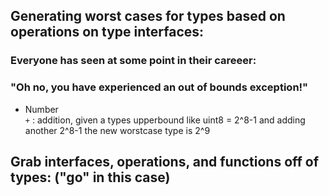 ## Generating worst cases for types based on operations on type interfaces:

### Everyone has seen at some point in their careeer:   
### "Oh no, you have experienced an out of bounds exception!"


- Number  
`+` : addition, given a types upperbound like uint8 = 2^8-1 and adding another 2^8-1 the new worstcase type is 2^9



## Grab interfaces, operations, and functions off of types: ("go" in this case)

<!--
other phrases: "method set", "operations"
"go" in this case: 

int8's interface:

https://stackoverflow.com/questions/24337145/get-name-of-struct-field-using-reflection
https://stackoverflow.com/questions/41694647/how-do-i-use-reflect-to-check-if-the-type-of-a-struct-field-is-interface
https://go.dev/ref/spec#LiteralType

here is the universe but we cant access it because it is not in the std lib
https://go.dev/src/go/types/universe.go

here is the std lib in go 
https://pkg.go.dev/std

another interesting file: 
https://github.com/golang/go/blob/28f4ea16a240af6c5a417e20be77745329f817f1/src/runtime/iface.go
-->
